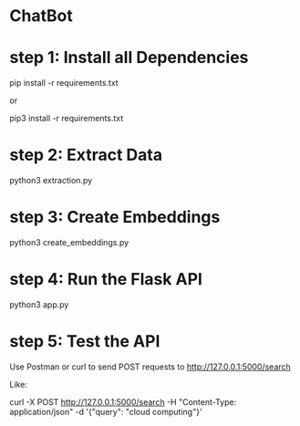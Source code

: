 # ChatBot


# step 1: Install all Dependencies

pip install -r requirements.txt

or

pip3 install -r requirements.txt

# step 2: Extract Data

python3 extraction.py

# step 3: Create Embeddings

python3 create_embeddings.py

# step 4: Run the Flask API

python3 app.py

# step 5: Test the API

Use Postman or curl to send POST requests to http://127.0.0.1:5000/search

Like:

curl -X POST http://127.0.0.1:5000/search -H "Content-Type: application/json" -d '{"query": "cloud computing"}'
